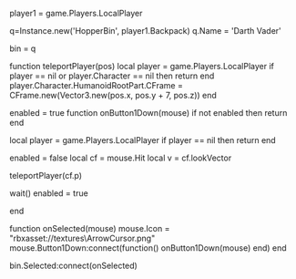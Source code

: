 player1 = game.Players.LocalPlayer

q=Instance.new('HopperBin', player1.Backpack)
q.Name = 'Darth Vader'


bin = q



function teleportPlayer(pos)
local player = game.Players.LocalPlayer
if player == nil or player.Character == nil then return end
player.Character.HumanoidRootPart.CFrame = CFrame.new(Vector3.new(pos.x, pos.y + 7, pos.z))
end


enabled = true
function onButton1Down(mouse)
if not enabled then
return
end

local player = game.Players.LocalPlayer
if player == nil then return end


enabled = false
local cf = mouse.Hit
local v = cf.lookVector

teleportPlayer(cf.p)

wait()
enabled = true

end

function onSelected(mouse)
mouse.Icon = "rbxasset://textures\\ArrowCursor.png"
mouse.Button1Down:connect(function() onButton1Down(mouse) end)
end

bin.Selected:connect(onSelected)
